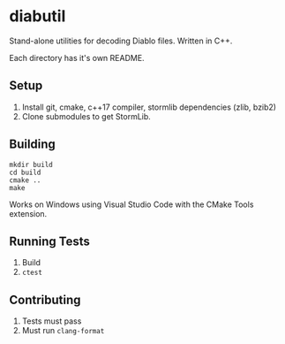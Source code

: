 # diabutil

Stand-alone utilities for decoding Diablo files. Written in C++.

Each directory has it's own README.

## Setup

1. Install git, cmake, c++17 compiler, stormlib dependencies (zlib, bzib2)
1. Clone submodules to get StormLib.

## Building

```
mkdir build
cd build
cmake ..
make
```

Works on Windows using Visual Studio Code with the CMake Tools extension.

## Running Tests

1. Build
2. `ctest`

## Contributing

1. Tests must pass
2. Must run `clang-format`